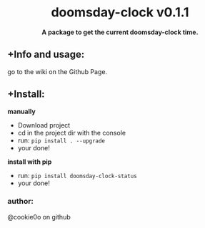 <div align=center>
  
  # doomsday-clock v0.1.1
  
  **A package to get the current doomsday-clock time.**
</div>

## +Info and usage:
go to the wiki on the Github Page.

## +Install:
**manually**
- Download project
- cd in the project dir with the console
- run: `pip install . --upgrade`
- your done!

**install with pip**
- run: `pip install doomsday-clock-status`
- your done!


### author:
@cookie0o on github
